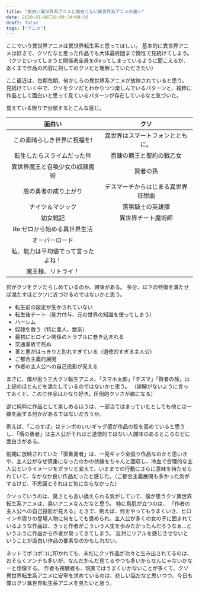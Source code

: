 ```yaml
---
title: "面白い異世界系アニメと面白くない異世界系アニメの違い"
date: 2020-01-06T20:09:34+09:00
draft: false
tags: ["アニメ"]
---
```


ここでいう異世界アニメは異世界転生系と思ってほしい。
基本的に異世界アニメは好きで、クソだなと思った作品でも大体最終回まで惰性で見続けてしまう。（クソといってしまうと関係者全員をdisってしまっているように聞こえるが、あくまで作品の内容に対してのクソだと理解していただきたい）

ここ最近は、毎期毎期、何かしらの異世界系アニメが放映されていると思う。
見続けていく中で、クソをクソだとわかりつつ楽しんでいるパターンと、純粋に作品として面白いと思って見ているパターンが存在しているなと気づいた。

覚えている限りで分類するとこんな感じ。

|   面白い         |      クソ      |
|:---------------:|:-------------:|
|  この素晴らしき世界に祝福を!       |    異世界はスマートフォンとともに。     |
|  転生したらスライムだった件       |    百錬の覇王と聖約の戦乙女    |
|  異世界魔王と召喚少女の奴隷魔術       |    賢者の孫     |
|  盾の勇者の成り上がり       |    デスマーチからはじまる異世界狂想曲     |
|  ナイツ＆マジック       |    落第騎士の英雄譚     |
|  幼女戦記       |     異世界チート魔術師    |
|  Re:ゼロから始める異世界生活       |         |
|  オーバーロード       |         |
|  私、能力は平均値でって言ったよね！       |         |
|  魔王様、リトライ！       |         |


何がクソをクソたらしめているのか、興味がある。
多分、以下の特徴を満たせば満たすほどクソに近づけるのではないかと思う。

- 転生前の設定が生かされていない
- 転生後チート（能力付与、元の世界の知識を使ってしまう）
- ハーレム
- 奴隷を救う（特に亜人、獣系）
- 最初にヒロイン関係のトラブルに巻き込まれる
- 交通事故で死ぬ
- 善と悪がはっきりと別れすぎている（道徳的すぎる主人公）
- ご都合主義的展開
- 作者の主人公への自己投影が見える

まさに、僕が思う三大クソ転生アニメ、「スマホ太郎」「デスマ」「賢者の孫」は上記のほとんどを満たしているのではないかと思う。
（誤解がないように言っておくと、この三作品はかなり好き。圧倒的クソさが癖になる）

逆に純粋に作品として楽しめるほうは、一部当てはまっていたとしても他とは一線を画する何かがあるではないだろうか。

例えば、「このすば」はテンポのいいギャグ感が作品の質を高めていると思うし、「盾の勇者」は主人公がそれほど道徳的ではない人間味のあるところなどに面白さがある。

前期に放映されていた「慎重勇者」は、一見ギャク全振り作品なのかと思いきや、主人公がなぜ慎重になったのかの伏線をちゃんと回収し、冷血で合理的な主人公というイメージをガラリと変えて、いままでの行動にさらに意味を持たせられていて、なかなか良い作品だったと感じた。（ご都合主義展開も多かった気がするけど、不思議とそれほど気にならなかった）


クソっていうのは、臭さとも言い換えられる気がしていて、僕が思うクソ異世界転生系アニメは、臭いアニメなんだなと思う。
特に鳥肌が立つのは、 「作者の主人公への自己投影が見える」ときで、例えば、何をやってもうまくいき、ヒロインや周りの登場人物に何をしても褒められ、主人公が多くの女の子に囲まれているような作品は、きっと作者がこういう人生を歩みたかったんだろうなぁ...というふうに作品から作者が臭ってきてしまう。
反対にリアルを感じさせないということが面白い作品の要素なのかもしれない。

ネットでボコボコに叩かれても、未だにクソ作品が次々と生み出されてるのは、おそらくアンチも多いが、なんだかんだ見てるやつも多いからなんじゃないかなーと想像する。
作者も視聴者も、現実ではうまくいかないことが多くて、クソ異世界転生系アニメに安寧を求めているのは、悲しい話だなと思いつつ、今日も僕はクソ異世界転生系アニメを見たいと思う。

